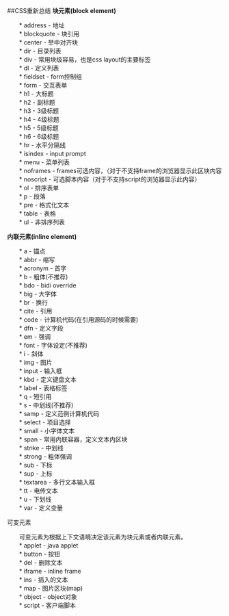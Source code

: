 ##CSS重新总结
**块元素(block element)** 
  
　　* address - 地址   
　　* blockquote - 块引用   
　　* center - 举中对齐块   
　　* dir - 目录列表   
　　* div - 常用块级容易，也是css layout的主要标签   
　　* dl - 定义列表   
　　* fieldset - form控制组   
　　* form - 交互表单   
　　* h1 - 大标题   
　　* h2 - 副标题   
　　* h3 - 3级标题   
　　* h4 - 4级标题   
　　* h5 - 5级标题   
　　* h6 - 6级标题   
　　* hr - 水平分隔线   
　　* isindex - input prompt   
　　* menu - 菜单列表   
　　* noframes - frames可选内容，（对于不支持frame的浏览器显示此区块内容   
　　* noscript - 可选脚本内容（对于不支持script的浏览器显示此内容）   
　　* ol - 排序表单   
　　* p - 段落   
　　* pre - 格式化文本   
　　* table - 表格   
　　* ul - 非排序列表   
  
**内联元素(inline element)**   
  
　　* a - 锚点   
　　* abbr - 缩写   
　　* acronym - 首字   
　　* b - 粗体(不推荐)   
　　* bdo - bidi override   
　　* big - 大字体   
　　* br - 换行   
　　* cite - 引用   
　　* code - 计算机代码(在引用源码的时候需要)   
　　* dfn - 定义字段   
　　* em - 强调   
　　* font - 字体设定(不推荐)   
　　* i - 斜体   
　　* img - 图片   
　　* input - 输入框   
　　* kbd - 定义键盘文本   
　　* label - 表格标签   
　　* q - 短引用   
　　* s - 中划线(不推荐)   
　　* samp - 定义范例计算机代码   
　　* select - 项目选择   
　　* small - 小字体文本   
　　* span - 常用内联容器，定义文本内区块   
　　* strike - 中划线   
　　* strong - 粗体强调   
　　* sub - 下标   
　　* sup - 上标   
　　* textarea - 多行文本输入框   
　　* tt - 电传文本   
　　* u - 下划线   
　　* var - 定义变量   
  
可变元素   
  
　　可变元素为根据上下文语境决定该元素为块元素或者内联元素。   
　　* applet - java applet   
　　* button - 按钮   
　　* del - 删除文本   
　　* iframe - inline frame   
　　* ins - 插入的文本   
　　* map - 图片区块(map)   
　　* object - object对象   
　　* script - 客户端脚本  